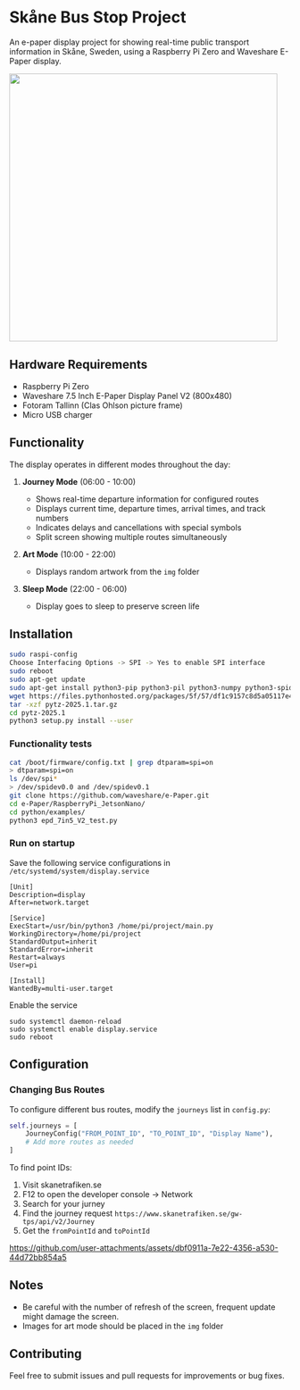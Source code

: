 # Skåne Bus Stop Project

An e-paper display project for showing real-time public transport information in Skåne, Sweden, using a Raspberry Pi Zero and Waveshare E-Paper display.

<img src="https://github.com/user-attachments/assets/9bee613a-ca5f-402b-ac05-6c876270b318" width="480">

## Hardware Requirements

- Raspberry Pi Zero
- Waveshare 7.5 Inch E-Paper Display Panel V2 (800x480)
- Fotoram Tallinn (Clas Ohlson picture frame)
- Micro USB charger

## Functionality

The display operates in different modes throughout the day:

1. **Journey Mode** (06:00 - 10:00)
   - Shows real-time departure information for configured routes
   - Displays current time, departure times, arrival times, and track numbers
   - Indicates delays and cancellations with special symbols
   - Split screen showing multiple routes simultaneously

2. **Art Mode** (10:00 - 22:00)
   - Displays random artwork from the `img` folder

3. **Sleep Mode** (22:00 - 06:00)
   - Display goes to sleep to preserve screen life

## Installation

```bash
sudo raspi-config
Choose Interfacing Options -> SPI -> Yes to enable SPI interface
sudo reboot
sudo apt-get update
sudo apt-get install python3-pip python3-pil python3-numpy python3-spidev python3-gpiozero git
wget https://files.pythonhosted.org/packages/5f/57/df1c9157c8d5a05117e455d66fd7cf6dbc46974f832b1058ed4856785d8a/pytz-2025.1.tar.gz
tar -xzf pytz-2025.1.tar.gz
cd pytz-2025.1
python3 setup.py install --user
```


### Functionality tests

```bash
cat /boot/firmware/config.txt | grep dtparam=spi=on
> dtparam=spi=on
ls /dev/spi*
> /dev/spidev0.0 and /dev/spidev0.1
git clone https://github.com/waveshare/e-Paper.git
cd e-Paper/RaspberryPi_JetsonNano/
cd python/examples/
python3 epd_7in5_V2_test.py
```

### Run on startup

Save the following service configurations in  `/etc/systemd/system/display.service`
```
[Unit]
Description=display
After=network.target

[Service]
ExecStart=/usr/bin/python3 /home/pi/project/main.py
WorkingDirectory=/home/pi/project
StandardOutput=inherit
StandardError=inherit
Restart=always
User=pi

[Install]
WantedBy=multi-user.target
```

Enable the service

```
sudo systemctl daemon-reload
sudo systemctl enable display.service
sudo reboot
```

## Configuration

### Changing Bus Routes

To configure different bus routes, modify the `journeys` list in `config.py`:

```python
self.journeys = [
    JourneyConfig("FROM_POINT_ID", "TO_POINT_ID", "Display Name"),
    # Add more routes as needed
]
```

To find point IDs:
1. Visit skanetrafiken.se
2. F12 to open the developer console -> Network
3. Search for your jurney
4. Find the journey request `https://www.skanetrafiken.se/gw-tps/api/v2/Journey`
5. Get the `fromPointId` and `toPointId`


https://github.com/user-attachments/assets/dbf0911a-7e22-4356-a530-44d72bb854a5



## Notes

- Be careful with the number of refresh of the screen, frequent update might damage the screen.
- Images for art mode should be placed in the `img` folder


## Contributing

Feel free to submit issues and pull requests for improvements or bug fixes.

